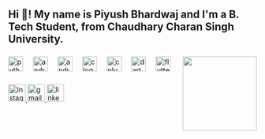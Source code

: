 <h2 align="left">Hi 👋! My name is Piyush Bhardwaj and I'm a B. Tech Student, from Chaudhary Charan Singh University.</h2>

###

<img align="right" height="150" src="https://media.tenor.com/TR9fRy1H02wAAAAd/tech.gif"  />

###

<div align="left">
  <img src="https://cdn.jsdelivr.net/gh/devicons/devicon/icons/python/python-original.svg" height="30" alt="python logo"  />
  <img width="12" />
  <img src="https://cdn.jsdelivr.net/gh/devicons/devicon/icons/android/android-original.svg" height="30" alt="android logo"  />
  <img width="12" />
  <img src="https://cdn.jsdelivr.net/gh/devicons/devicon/icons/androidstudio/androidstudio-original.svg" height="30" alt="androidstudio logo"  />
  <img width="12" />
  <img src="https://cdn.jsdelivr.net/gh/devicons/devicon/icons/c/c-original.svg" height="30" alt="c logo"  />
  <img width="12" />
  <img src="https://cdn.jsdelivr.net/gh/devicons/devicon/icons/cplusplus/cplusplus-original.svg" height="30" alt="cplusplus logo"  />
  <img width="12" />
  <img src="https://cdn.jsdelivr.net/gh/devicons/devicon/icons/dart/dart-original.svg" height="30" alt="dart logo"  />
  <img width="12" />
  <img src="https://cdn.jsdelivr.net/gh/devicons/devicon/icons/flutter/flutter-original.svg" height="30" alt="flutter logo"  />
</div>

###

<div align="left">
  <a href="https://www.instagram.com/piyu_pika?igsh=b2tsMDRlbjRjZ3Ro" target="_blank">
    <img src="https://img.shields.io/static/v1?message=Instagram&logo=instagram&label=&color=E4405F&logoColor=white&labelColor=&style=for-the-badge" height="35" alt="instagram logo"  />
  </a>
  <a href="piyushbhardwaj1603@gmail.com" target="_blank">
    <img src="https://img.shields.io/static/v1?message=Gmail&logo=gmail&label=&color=D14836&logoColor=white&labelColor=&style=for-the-badge" height="35" alt="gmail logo"  />
  </a>
  <a href="https://www.bing.com/ck/a?!&&p=5e1f7e454ecbea1dJmltdHM9MTcyNTc1MzYwMCZpZ3VpZD0yODk0MDY1My1hNmNhLTY4NzItMjRlMS0xMjg3YTdjYzY5YTImaW5zaWQ9NTIxNg&ptn=3&ver=2&hsh=3&fclid=28940653-a6ca-6872-24e1-1287a7cc69a2&psq=piyushbhardwaj+flutter&u=a1aHR0cHM6Ly9pbi5saW5rZWRpbi5jb20vaW4vcGl5dXNoLWJoYXJkd2FqLWZsdXR0ZXI&ntb=1" target="_blank">
    <img src="https://img.shields.io/static/v1?message=LinkedIn&logo=linkedin&label=&color=0077B5&logoColor=white&labelColor=&style=for-the-badge" height="35" alt="linkedin logo"  />
  </a>
</div>

###
